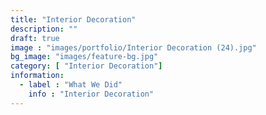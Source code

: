 ```yaml
---
title: "Interior Decoration"
description: ""
draft: true
image : "images/portfolio/Interior Decoration (24).jpg"
bg_image: "images/feature-bg.jpg"
category: [ "Interior Decoration"]
information:
  - label : "What We Did"
    info : "Interior Decoration"
---
```



